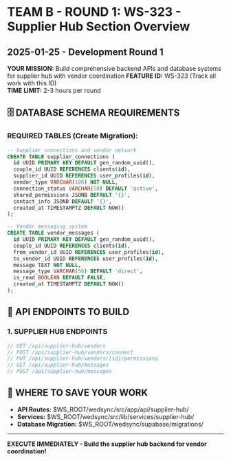 # TEAM B - ROUND 1: WS-323 - Supplier Hub Section Overview
## 2025-01-25 - Development Round 1

**YOUR MISSION:** Build comprehensive backend APIs and database systems for supplier hub with vendor coordination
**FEATURE ID:** WS-323 (Track all work with this ID)  
**TIME LIMIT:** 2-3 hours per round

## 🗄️ DATABASE SCHEMA REQUIREMENTS

### REQUIRED TABLES (Create Migration):
```sql
-- Supplier connections and vendor network
CREATE TABLE supplier_connections (
  id UUID PRIMARY KEY DEFAULT gen_random_uuid(),
  couple_id UUID REFERENCES clients(id),
  supplier_id UUID REFERENCES user_profiles(id),
  vendor_type VARCHAR(100) NOT NULL,
  connection_status VARCHAR(50) DEFAULT 'active',
  shared_permissions JSONB DEFAULT '{}',
  contact_info JSONB DEFAULT '{}',
  created_at TIMESTAMPTZ DEFAULT NOW()
);

-- Vendor messaging system
CREATE TABLE vendor_messages (
  id UUID PRIMARY KEY DEFAULT gen_random_uuid(),
  couple_id UUID REFERENCES clients(id),
  from_vendor_id UUID REFERENCES user_profiles(id),
  to_vendor_id UUID REFERENCES user_profiles(id),
  message TEXT NOT NULL,
  message_type VARCHAR(50) DEFAULT 'direct',
  is_read BOOLEAN DEFAULT FALSE,
  created_at TIMESTAMPTZ DEFAULT NOW()
);
```

## 🚀 API ENDPOINTS TO BUILD

### 1. SUPPLIER HUB ENDPOINTS
```typescript
// GET /api/supplier-hub/vendors
// POST /api/supplier-hub/vendors/connect
// PUT /api/supplier-hub/vendors/[id]/permissions
// GET /api/supplier-hub/messages
// POST /api/supplier-hub/messages
```

## 💾 WHERE TO SAVE YOUR WORK
- **API Routes:** $WS_ROOT/wedsync/src/app/api/supplier-hub/
- **Services:** $WS_ROOT/wedsync/src/lib/services/supplier-hub/
- **Database Migration:** $WS_ROOT/wedsync/supabase/migrations/

---

**EXECUTE IMMEDIATELY - Build the supplier hub backend for vendor coordination!**
